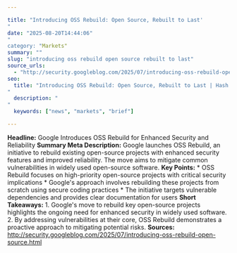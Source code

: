 ```yaml
---

title: "Introducing OSS Rebuild: Open Source, Rebuilt to Last'"
date: "2025-08-20T14:44:06""
category: "Markets"
summary: ""
slug: "introducing oss rebuild open source rebuilt to last"
source_urls:
  - "http://security.googleblog.com/2025/07/introducing-oss-rebuild-open-source.html"
seo:
  title: "Introducing OSS Rebuild: Open Source, Rebuilt to Last | Hash n Hedge'"
  description: ""
  keywords: ["news", "markets", "brief"]

---
```

**Headline:** Google Introduces OSS Rebuild for Enhanced Security and Reliability  **Summary Meta Description:** Google launches OSS Rebuild, an initiative to rebuild existing open-source projects with enhanced security features and improved reliability. The move aims to mitigate common vulnerabilities in widely used open-source software.  **Key Points:**  * OSS Rebuild focuses on high-priority open-source projects with critical security implications * Google's approach involves rebuilding these projects from scratch using secure coding practices * The initiative targets vulnerable dependencies and provides clear documentation for users  **Short Takeaways:**  1. Google's move to rebuild key open-source projects highlights the ongoing need for enhanced security in widely used software. 2. By addressing vulnerabilities at their core, OSS Rebuild demonstrates a proactive approach to mitigating potential risks.  **Sources:** http://security.googleblog.com/2025/07/introducing-oss-rebuild-open-source.html 
